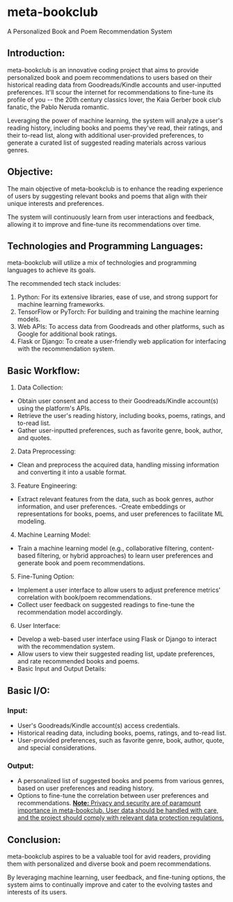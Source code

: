 # meta-bookclub

A Personalized Book and Poem Recommendation System

## Introduction:
meta-bookclub is an innovative coding project that aims to provide personalized book and poem recommendations to users based on their historical reading data from Goodreads/Kindle accounts and user-inputted preferences. It'll scour the internet for recommendations to fine-tune its profile of you -- the 20th century classics lover, the Kaia Gerber book club fanatic, the Pablo Neruda romantic. 

Leveraging the power of machine learning, the system will analyze a user's reading history, including books and poems they've read, their ratings, and their to-read list, along with additional user-provided preferences, to generate a curated list of suggested reading materials across various genres.


## Objective:
The main objective of meta-bookclub is to enhance the reading experience of users by suggesting relevant books and poems that align with their unique interests and preferences. 

The system will continuously learn from user interactions and feedback, allowing it to improve and fine-tune its recommendations over time.


## Technologies and Programming Languages:
meta-bookclub will utilize a mix of technologies and programming languages to achieve its goals. 

The recommended tech stack includes:
1. Python: For its extensive libraries, ease of use, and strong support for machine learning frameworks.
2. TensorFlow or PyTorch: For building and training the machine learning models.
3. Web APIs: To access data from Goodreads and other platforms, such as Google for additional book ratings.
4. Flask or Django: To create a user-friendly web application for interfacing with the recommendation system.


## Basic Workflow:
1. Data Collection:
   
- Obtain user consent and access to their Goodreads/Kindle account(s) using the platform's APIs.
- Retrieve the user's reading history, including books, poems, ratings, and to-read list.
- Gather user-inputted preferences, such as favorite genre, book, author, and quotes.
2. Data Preprocessing:
  
- Clean and preprocess the acquired data, handling missing information and converting it into a usable format.
3. Feature Engineering:
  
- Extract relevant features from the data, such as book genres, author information, and user preferences.
-Create embeddings or representations for books, poems, and user preferences to facilitate ML modeling.
4. Machine Learning Model:
  
- Train a machine learning model (e.g., collaborative filtering, content-based filtering, or hybrid approaches) to learn user preferences and generate book and poem recommendations.
5. Fine-Tuning Option:

- Implement a user interface to allow users to adjust preference metrics' correlation with book/poem recommendations.
- Collect user feedback on suggested readings to fine-tune the recommendation model accordingly.
6. User Interface:

- Develop a web-based user interface using Flask or Django to interact with the recommendation system.
- Allow users to view their suggested reading list, update preferences, and rate recommended books and poems.
- Basic Input and Output Details:


## Basic I/O:


### Input:
- User's Goodreads/Kindle account(s) access credentials.
- Historical reading data, including books, poems, ratings, and to-read list.
- User-provided preferences, such as favorite genre, book, author, quote, and special considerations.

### Output:
- A personalized list of suggested books and poems from various genres, based on user preferences and reading history.
- Options to fine-tune the correlation between user preferences and recommendations.
<ins>__Note<ins>:__ Privacy and security are of paramount importance in meta-bookclub. User data should be handled with care, and the project should comply with relevant data protection regulations.


## Conclusion:
meta-bookclub aspires to be a valuable tool for avid readers, providing them with personalized and diverse book and poem recommendations. 

By leveraging machine learning, user feedback, and fine-tuning options, the system aims to continually improve and cater to the evolving tastes and interests of its users.
